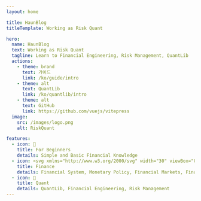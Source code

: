 ```yaml
---
layout: home

title: HaunBlog
titleTemplate: Working as Risk Quant

hero:
  name: HaunBlog
  text: Working as Risk Quant
  tagline: Learn to Financial Engineering, Risk Management, QuantLib
  actions:
    - theme: brand
      text: 가이드
      link: /ko/guide/intro
    - theme: alt
      text: QuantLib
      link: /ko/quantlib/intro
    - theme: alt
      text: GitHub
      link: https://github.com/vuejs/vitepress
  image:
    src: /images/logo.png
    alt: RiskQuant

features:
  - icon: 📝
    title: For Beginners
    details: Simple and Basic Financial Knowledge
  - icon: <svg xmlns="http://www.w3.org/2000/svg" width="30" viewBox="0 0 256 220.8"><path fill="#41B883" d="M204.8 0H256L128 220.8 0 0h97.92L128 51.2 157.44 0h47.36Z"/><path fill="#41B883" d="m0 0 128 220.8L256 0h-51.2L128 132.48 50.56 0H0Z"/><path fill="#35495E" d="M50.56 0 128 133.12 204.8 0h-47.36L128 51.2 97.92 0H50.56Z"/></svg>
    title: Finance
    details: Financial System, Monetary Policy, Financial Markets, Financial Instruments, Bond, Economic indicator
  - icon: 🚀
    title: Quant
    details: QuantLib, Financial Engineering, Risk Management
---
```


<style>
:root {
  --vp-home-hero-name-color: transparent;
  --vp-home-hero-name-background: -webkit-linear-gradient(120deg, #bd34fe 30%, #41d1ff);

  --vp-home-hero-image-background-image: linear-gradient(-45deg, #bd34fe 50%, #47caff 50%);
  --vp-home-hero-image-filter: blur(44px);
}

@media (min-width: 640px) {
  :root {
    --vp-home-hero-image-filter: blur(56px);
  }
}

@media (min-width: 960px) {
  :root {
    --vp-home-hero-image-filter: blur(68px);
  }
}
</style>